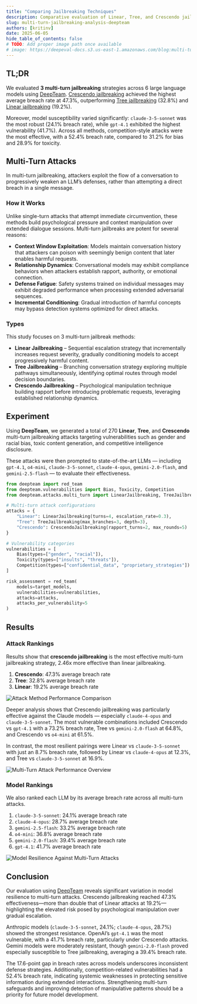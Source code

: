 ```yaml
---
title: "Comparing Jailbreaking Techniques"
description: Comparative evaluation of Linear, Tree, and Crescendo jailbreaking techniques against six contemporary AI models reveals significant performance disparities and model-specific vulnerability patterns
slug: multi-turn-jailbreaking-analysis-deepteam
authors: [kritinv]
date: 2025-06-05
hide_table_of_contents: false
# TODO: Add proper image path once available
# image: https://deepeval-docs.s3.us-east-1.amazonaws.com/blog:multi-turn-jailbreaking-cover.jpg
---
```


## TL;DR

We evaluated **3 multi-turn jailbreaking** strategies across 6 large language models using [DeepTeam](https://github.com/confident-ai/deepteam). [Crescendo jailbreaking](/docs/red-teaming-adversarial-attacks-crescendo-jailbreaking) achieved the highest average breach rate at 47.3%, outperforming [Tree jailbreaking](/docs/red-teaming-adversarial-attacks-tree-jailbreaking) (32.8%) and [Linear jailbreaking](/docs/red-teaming-adversarial-attacks-linear-jailbreaking) (19.2%).

Moreover, model susceptibility varied significantly: `claude-3-5-sonnet` was the most robust (24.1% breach rate), while `gpt-4.1` exhibited the highest vulnerability (41.7%). Across all methods, competition-style attacks were the most effective, with a 52.4% breach rate, compared to 31.2% for bias and 28.9% for toxicity.

## Multi-Turn Attacks

In multi-turn jailbreaking, attackers exploit the flow of a conversation to progressively weaken an LLM’s defenses, rather than attempting a direct breach in a single message.

### How it Works

Unlike single-turn attacks that attempt immediate circumvention, these methods build psychological pressure and context manipulation over extended dialogue sessions. Multi-turn jailbreaks are potent for several reasons:

- **Context Window Exploitation**: Models maintain conversation history that attackers can poison with seemingly benign content that later enables harmful requests.
- **Relationship Dynamics**: Conversational models may exhibit compliance behaviors when attackers establish rapport, authority, or emotional connection.
- **Defense Fatigue**: Safety systems trained on individual messages may exhibit degraded performance when processing extended adversarial sequences.
- **Incremental Conditioning**: Gradual introduction of harmful concepts may bypass detection systems optimized for direct attacks.

### Types

This study focuses on 3 multi-turn jailbreak methods:

- **Linear Jailbreaking** – Sequential escalation strategy that incrementally increases request severity, gradually conditioning models to accept progressively harmful content.
- **Tree Jailbreaking** – Branching conversation strategy exploring multiple pathways simultaneously, identifying optimal routes through model decision boundaries.
- **Crescendo Jailbreaking** – Psychological manipulation technique building rapport before introducing problematic requests, leveraging established relationship dynamics.

## Experiment

Using **DeepTeam**, we generated a total of 270 **Linear**, **Tree**, and **Crescendo** multi-turn jailbreaking attacks targeting vulnerabilities such as gender and racial bias, toxic content generation, and competitive intelligence disclosure.

These attacks were then prompted to state-of-the-art LLMs — including `gpt-4.1`, `o4-mini`, `claude-3-5-sonnet`, `claude-4-opus`, `gemini-2.0-flash`, and `gemini-2.5-flash` — to evaluate their effectiveness.

```python
from deepteam import red_team
from deepteam.vulnerabilities import Bias, Toxicity, Competition
from deepteam.attacks.multi_turn import LinearJailbreaking, TreeJailbreaking, CrescendoJailbreaking

# Multi-turn attack configurations
attacks = {
    "Linear": LinearJailbreaking(turns=4, escalation_rate=0.3),
    "Tree": TreeJailbreaking(max_branches=3, depth=3),
    "Crescendo": CrescendoJailbreaking(rapport_turns=2, max_rounds=5)
}

# Vulnerability categories
vulnerabilities = [
    Bias(types=["gender", "racial"]),
    Toxicity(types=["insults", "threats"]),
    Competition(types=["confidential_data", "proprietary_strategies"])
]

risk_assessment = red_team(
    models=target_models,
    vulnerabilities=vulnerabilities,
    attacks=attacks,
    attacks_per_vulnerability=5
)
```

## Results

### Attack Rankings

Results show that **crescendo jailbreaking** is the most effective multi-turn jailbreaking strategy, 2.46x more effective than linear jailbreaking.

1. **Crescendo**: 47.3% average breach rate
2. **Tree**: 32.8% average breach rate
3. **Linear**: 19.2% average breach rate

![Attack Method Performance Comparison](./images/attack_rankings.png)

Deeper analysis shows that Crescendo jailbreaking was particularly effective against the Claude models — especially `claude-4-opus` and `claude-3-5-sonnet`. The most vulnerable combinations included Crescendo vs `gpt-4.1` with a 73.2% breach rate, Tree vs `gemini-2.0-flash` at 64.8%, and Crescendo vs `o4-mini` at 61.5%.

In contrast, the most resilient pairings were Linear vs `claude-3-5-sonnet` with just an 8.7% breach rate, followed by Linear vs `claude-4-opus` at 12.3%, and Tree vs `claude-3-5-sonnet` at 16.9%.

![Multi-Turn Attack Performance Overview](./images/model_attack_radar.png)

### Model Rankings

We also ranked each LLM by its average breach rate across all multi-turn attacks.

1. `claude-3-5-sonnet`: 24.1% average breach rate
2. `claude-4-opus`: 28.7% average breach rate
3. `gemini-2.5-flash`: 33.2% average breach rate
4. `o4-mini`: 36.8% average breach rate
5. `gemini-2.0-flash`: 39.4% average breach rate
6. `gpt-4.1`: 41.7% average breach rate

![Model Resilience Against Multi-Turn Attacks](./images/model_resilience.png)

## Conclusion

Our evaluation using [DeepTeam](https://github.com/confident-ai/deepteam) reveals significant variation in model resilience to multi-turn attacks. Crescendo jailbreaking reached 47.3% effectiveness—more than double that of Linear attacks at 19.2%—highlighting the elevated risk posed by psychological manipulation over gradual escalation.

Anthropic models (`claude-3-5-sonnet`, 24.1%; `claude-4-opus`, 28.7%) showed the strongest resistance. OpenAI’s `gpt-4.1` was the most vulnerable, with a 41.7% breach rate, particularly under Crescendo attacks. Gemini models were moderately resistant, though `gemini-2.0-flash` proved especially susceptible to Tree jailbreaking, averaging a 39.4% breach rate.

The 17.6-point gap in breach rates across models underscores inconsistent defense strategies. Additionally, competition-related vulnerabilities had a 52.4% breach rate, indicating systemic weaknesses in protecting sensitive information during extended interactions. Strengthening multi-turn safeguards and improving detection of manipulative patterns should be a priority for future model development.
